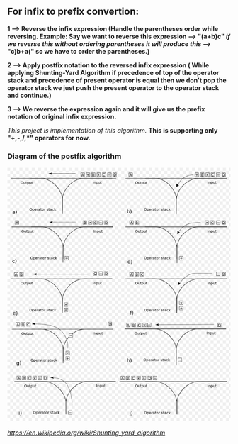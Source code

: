 ## For infix to prefix convertion:

**1 --> Reverse the infix expression (Handle the parentheses order while reversing. Example: Say we want to reverse this expression --> "(a+b)c" *if we reverse this without ordering parentheses it will produce this* --> "c)b+a(" so we have to order the parentheses.)**

**2 --> Apply postfix notation to the reversed infix expression ( While applying Shunting-Yard Algorithm if precedence of top of the operator stack and precedence of present operator is equal then we don't pop the operator stack we just push the present operator to the operator stack and continue.)**

**3 --> We reverse the expression again and it will give us the prefix notation of original infix expression.**

*This project is implementation of this algorithm.*
**This is supporting only **"+,-,/,*"** operators for now.**

### Diagram of the postfix algorithm
![alt text](images/diagram_of_postfix.png)

*https://en.wikipedia.org/wiki/Shunting_yard_algorithm*
